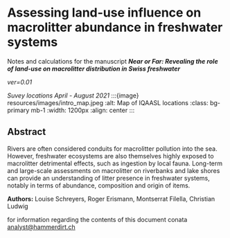 # Assessing land-use influence on macrolitter abundance in freshwater systems

Notes and calculations for the manuscript *__Near or Far: Revealing the role of land-use on macrolitter
distribution in Swiss freshwater__*

_ver=0.01_

_Suvey locations April - August 2021_
:::{image} resources/images/intro_map.jpeg
:alt: Map of IQAASL locations
:class: bg-primary mb-1
:width: 1200px
:align: center
:::


## Abstract

Rivers are often considered conduits for macrolitter pollution into the sea. However, freshwater ecosystems are
also themselves highly exposed to macrolitter detrimental effects, such as ingestion by local fauna. Long-term and large-scale
assessments on macrolitter on riverbanks and lake shores can provide an understanding of litter presence in freshwater systems,
notably in terms of abundance, composition and origin of items.

__Authors:__ Louise Schreyers, Roger Erismann, Montserrat Filella, Christian Ludwig

for information regarding the contents of this document conata analyst@hammerdirt.ch